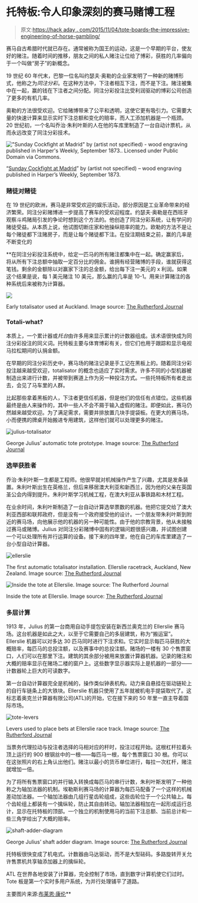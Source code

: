 # 托特板:令人印象深刻的赛马赌博工程

> 原文:[https://hack aday . com/2015/11/04/tote-boards-the-impressive-engineering-of-horse-gambling/](https://hackaday.com/2015/11/04/tote-boards-the-impressive-engineering-of-horse-gambling/)

赛马自古希腊时代就已存在。通常被称为国王的运动，这是一个早期的平台，使友好的赌注。随着时间的推移，朋友之间的私人赌注让位给了博彩，获胜的几率偏向于一个叫做“房子”的新概念。

19 世纪 60 年代末，巴黎一位名叫约瑟夫·奥勒的企业家发明了一种新的赌博形式，他称之为*同注分彩*。在这种方法中，下注者相互下注，而不是下注。赌注被集中在一起，赢的钱在下注者之间分配。同注分彩投注比受利润驱动的博彩公司创造了更多的有机几率。

奥勒的方法很受欢迎。它给赌博带来了公平和透明，这使它更有吸引力。它需要大量的快速计算来显示实时下注总额和变化的赔率，而人工添加机器是一个瓶颈。20 世纪初，一个名叫乔治·朱利叶斯的人在他的车库里制造了一台自动计票机，从而永远改变了同注分彩技术。

!["Sunday Cockfight at Madrid" by (artist not specified) - wood engraving published in Harper's Weekly, September 1873.. Licensed under Public Domain via Commons.](../Images/9ce65b8acb53b1f82f9e0b0cdb957b2a.png)

“[Sunday Cockfight at Madrid](https://commons.wikimedia.org/wiki/File:Sunday_Cockfight_at_Madrid.jpg#/media/File:Sunday_Cockfight_at_Madrid.jpg)” by (artist not specified) – wood engraving published in Harper’s Weekly, September 1873.

### 赌徒对赌徒

在 19 世纪的欧洲，赛马是非常受欢迎的娱乐活动，部分原因是工业革命带来的经济繁荣。同注分彩赌博进一步提高了赛车的受欢迎程度。约瑟夫·奥勒是在西班牙观察斗鸡赌局引发的争论时想到这个方法的。他创造了同注分彩系统，让有学问的赌徒受益。从本质上说，他试图切断庄家和他操纵赔率的能力。欧勒的方法不是让每个赌徒都下注赌房子，而是让每个赌徒都下注。在投注期结束之前，赢的几率是不断变化的

 **在同注分彩投注系统中，给定一匹马的所有赌注都集中在一起。确定赢家后，将从所有下注总额中抽取一定百分比的佣金。谁拥有经营赌博的手段，谁就获得这笔钱。剩余的金额除以对赢家下注的总金额，给出每下注一美元的 x 利润。如果这个结果是说，每 1 美元赌注 10 美元，那么赢的几率是 10-1。用来计算赌注的各种系统后来被称为计算器。

![](../Images/cfcf909ca8f3cd3fac922c1834734065.png)

Early totalisator used at Auckland. Image source: [The Rutherford Journal](http://www.rutherfordjournal.org/article020109.html)

### Totali-what?

本质上，一个累计器或*托台*由许多用来显示累计的计数器组成。该术语很快成为同注分彩投注的同义词。托特板主要与体育博彩有关，但它们也用于跟踪和显示电视马拉松期间的认捐金额。

在早期的同注分彩历史中，赛马场的赌注记录是手工记在黑板上的。随着同注分彩投注越来越受欢迎，totalisator 的概念也适应了实时需求。许多不同的小型机器被制造出来进行计数，并被带到赛道上作为另一种投注方式。一些托特板所有者走出去，会见了马车里的人群。

比起那些拿着黑板的人，下注者更信任机器，但是他们的信任有点错位。这些机器最终是由人来操作的，其中一些人不会不屑于输入虚假的赌注。即便如此，赛马仍然越来越受欢迎。为了满足需求，需要并排放置几块手提袋板。在更大的赛马场，小而便携的牌桌开始搬进专用建筑，这样他们就可以处理更多的赌注。

![julius-totalisator](../Images/eb0901428e1a2062a30e2364346746ce.png)

George Julius’ automatic tote prototype. Image source: [The Rutherford Journal](http://www.rutherfordjournal.org/article020105.html)

### 选举获胜者

乔治·朱利叶斯一生都是工程师。他很早就对机械操作产生了兴趣，尤其是发条装置。朱利叶斯出生在英格兰，但后来移居澳大利亚和新西兰，因为他的父亲在英国圣公会内得到提升。朱利叶斯学习机械工程，在澳大利亚从事铁路和木材工程。

在业余时间，朱利叶斯制造了一台自动计算选举票数的机器。他把它提交给了澳大利亚西部和联邦政府，但是没有一个政府接受他的设计。一个朋友带朱利叶斯到附近的赛马场，向他展示他的机器的另一种可能性。由于他的宗教背景，他从未接触过赛马或赌博。Julius 对同注分彩赌博中固有的逻辑问题很感兴趣，并试图创建一个可以处理所有并行运算的设备。接下来的四年里，他在自己的车库里建造了一台小型自动计算器。

![ellerslie](../Images/280e8661d282a31785472ef939135b99.png)

The first automatic totalisator installation. Ellerslie racetrack, Auckland, New Zealand. Image source: [The Rutherford Journal](http://www.rutherfordjournal.org/article020105.html)

![Inside the tote at Ellerslie. Image source: The Rutherford Journal](../Images/d903a1bf1d630b01a05aebd25d177506.png)

Inside the tote at Ellerslie. Image source: [The Rutherford Journal](http://rutherfordjournal.org/article020109.html)

### 多层计算

1913 年，Julius 的第一台商用自动手提包安装在新西兰奥克兰的 Ellerslie 赛马场。这台机器是如此之大，以至于它需要自己的多层建筑，称为“搬运室”。Ellerslie 机器可以对多达 30 匹马同时进行下注求和。它实时显示每匹马获胜的大概赔率，每匹马的总投注额，以及赛事中的总投注额。赌场的一楼有 30 个售票窗口，人们可以在那里下注。建筑的其余部分被用来放置计算器机器。记录的赌注和大概的赔率显示在赌场二楼的窗户上。这些数字显示器实际上是机器的一部分——计数器轮上巨大的可读数字。

第一台自动计算器完全是机械的，操作类似钟表机构。动力来自悬挂在驱动链轮上的自行车链条上的大铁块。Ellerslie 机器只使用了五年就被机电手提袋取代了。这标志着奥克兰计算器有限公司(ATL)的开始，它在接下来的 50 年里一直主导着国际市场。

![tote-levers](../Images/e6ee16fba455973942464071023b093c.png)

Levers used to place bets at Ellerslie race track. Image source: [The Rutherford Journal](http://rutherfordjournal.org/article020109.html)

当票务代理拉动与投注者选择的马相对应的杆时，投注过程开始。这根杠杆拉着头顶上运行的 900 根钢丝中的一根——每匹马一根，每个售票窗口 30 根。你可以在这张照片的右上角认出他们。赌注以最小的货币单位进行，每拉一次杠杆，赌注就增加一倍。

为了将所有售票窗口的并行输入转换成每匹马的串行计数，朱利叶斯发明了一种他称之为轴加法器的机制。埃勒斯利赛马场的计算器为每匹马配备了一个这样的机械差动加法器。一个轴加法器由几组行星齿轮组成，这些齿轮位于一个公共轴上。每个齿轮组上都装有一个擒纵轮，防止其自由转动。轴加法器相加在一起形成运行总计，显示在托特板的顶部。一个独立的机制使用马的当前下注总额、当前总计和一些三角学给出了大概的赔率。

![shaft-adder-diagram](../Images/228f6edddc80750b0ed79b10de673dfe.png)

George Julius’ shaft adder diagram. Image source: [The Rutherford Journal](http://www.rutherfordjournal.org/article020109.html)

托特板很快变成了机电式。计数器由马达驱动，而不是大型砝码。多路旋转开关允许售票机共享轴添加器上的擒纵轮。

ATL 在世界各地安装了计算器，完全控制了市场，直到数字计算机使它们过时。Tote 板是第一个实时多用户系统，为并行处理铺平了道路。

主要图片来源:[布莱恩·康伦](http://members.ozemail.com.au/~bconlon/filmclip.htm)**